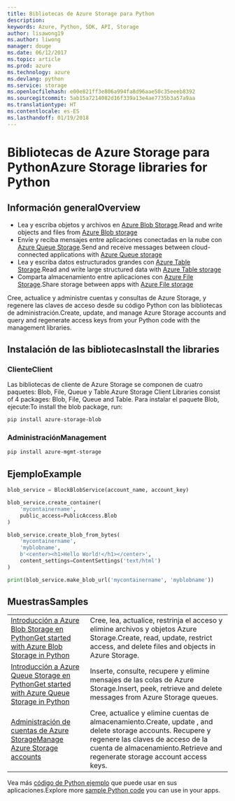 ```yaml
---
title: Bibliotecas de Azure Storage para Python
description: 
keywords: Azure, Python, SDK, API, Storage
author: lisawong19
ms.author: liwong
manager: douge
ms.date: 06/12/2017
ms.topic: article
ms.prod: azure
ms.technology: azure
ms.devlang: python
ms.service: storage
ms.openlocfilehash: e00e821ff3e806a994fa8d96aae50c35eeeb8392
ms.sourcegitcommit: 5ab15a7214082d16f339a13e4ae7735b3a57a9aa
ms.translationtype: HT
ms.contentlocale: es-ES
ms.lasthandoff: 01/19/2018
---
```

# <a name="azure-storage-libraries-for-python"></a><span data-ttu-id="ba23b-103">Bibliotecas de Azure Storage para Python</span><span class="sxs-lookup"><span data-stu-id="ba23b-103">Azure Storage libraries for Python</span></span>

## <a name="overview"></a><span data-ttu-id="ba23b-104">Información general</span><span class="sxs-lookup"><span data-stu-id="ba23b-104">Overview</span></span>
- <span data-ttu-id="ba23b-105">Lea y escriba objetos y archivos en [Azure Blob Storage](https://docs.microsoft.com/en-us/azure/storage/storage-python-how-to-use-blob-storage).</span><span class="sxs-lookup"><span data-stu-id="ba23b-105">Read and write objects and files from [Azure Blob storage](https://docs.microsoft.com/en-us/azure/storage/storage-python-how-to-use-blob-storage)</span></span>
- <span data-ttu-id="ba23b-106">Envíe y reciba mensajes entre aplicaciones conectadas en la nube con [Azure Queue Storage](https://docs.microsoft.com/azure/storage/storage-python-how-to-use-queue-storage).</span><span class="sxs-lookup"><span data-stu-id="ba23b-106">Send and receive messages between cloud-connected applications with [Azure Queue storage](https://docs.microsoft.com/azure/storage/storage-python-how-to-use-queue-storage)</span></span>
- <span data-ttu-id="ba23b-107">Lea y escriba datos estructurados grandes con [Azure Table Storage](https://docs.microsoft.com/azure/storage/storage-python-how-to-use-table-storage).</span><span class="sxs-lookup"><span data-stu-id="ba23b-107">Read and write large structured data with [Azure Table storage](https://docs.microsoft.com/azure/storage/storage-python-how-to-use-table-storage)</span></span> 
- <span data-ttu-id="ba23b-108">Comparta almacenamiento entre aplicaciones con [Azure File Storage](https://docs.microsoft.com/azure/storage/storage-python-how-to-use-file-storage).</span><span class="sxs-lookup"><span data-stu-id="ba23b-108">Share storage between apps with [Azure File storage](https://docs.microsoft.com/azure/storage/storage-python-how-to-use-file-storage)</span></span>

<span data-ttu-id="ba23b-109">Cree, actualice y administre cuentas y consultas de Azure Storage, y regenere las claves de acceso desde su código Python con las bibliotecas de administración.</span><span class="sxs-lookup"><span data-stu-id="ba23b-109">Create, update, and manage Azure Storage accounts and query and regenerate access keys from your Python code with the management libraries.</span></span>

## <a name="install-the-libraries"></a><span data-ttu-id="ba23b-110">Instalación de las bibliotecas</span><span class="sxs-lookup"><span data-stu-id="ba23b-110">Install the libraries</span></span>

### <a name="client"></a><span data-ttu-id="ba23b-111">Cliente</span><span class="sxs-lookup"><span data-stu-id="ba23b-111">Client</span></span>

<span data-ttu-id="ba23b-112">Las bibliotecas de cliente de Azure Storage se componen de cuatro paquetes: Blob, File, Queue y Table.</span><span class="sxs-lookup"><span data-stu-id="ba23b-112">Azure Storage Client Libraries consist of 4 packages: Blob, File, Queue and Table.</span></span> <span data-ttu-id="ba23b-113">Para instalar el paquete Blob, ejecute:</span><span class="sxs-lookup"><span data-stu-id="ba23b-113">To install the blob package, run:</span></span>

```bash
pip install azure-storage-blob
```

### <a name="management"></a><span data-ttu-id="ba23b-114">Administración</span><span class="sxs-lookup"><span data-stu-id="ba23b-114">Management</span></span>

```bash
pip install azure-mgmt-storage
```

## <a name="example"></a><span data-ttu-id="ba23b-115">Ejemplo</span><span class="sxs-lookup"><span data-stu-id="ba23b-115">Example</span></span>
```python
blob_service = BlockBlobService(account_name, account_key)

blob_service.create_container(
    'mycontainername',
    public_access=PublicAccess.Blob
)

blob_service.create_blob_from_bytes(
    'mycontainername',
    'myblobname',
    b'<center><h1>Hello World!</h1></center>',
    content_settings=ContentSettings('text/html')
)

print(blob_service.make_blob_url('mycontainername', 'myblobname'))
```

## <a name="samples"></a><span data-ttu-id="ba23b-116">Muestras</span><span class="sxs-lookup"><span data-stu-id="ba23b-116">Samples</span></span>

| | |
|--|--|
| [<span data-ttu-id="ba23b-117">Introducción a Azure Blob Storage en Python</span><span class="sxs-lookup"><span data-stu-id="ba23b-117">Get started with Azure Blob Storage in Python</span></span>](https://docs.microsoft.com/en-us/azure/storage/blobs/storage-python-how-to-use-blob-storage) | <span data-ttu-id="ba23b-118">Cree, lea, actualice, restrinja el acceso y elimine archivos y objetos Azure Storage.</span><span class="sxs-lookup"><span data-stu-id="ba23b-118">Create, read, update, restrict access, and delete files and objects in Azure Storage.</span></span> |
| [<span data-ttu-id="ba23b-119">Introducción a Azure Queue Storage en Python</span><span class="sxs-lookup"><span data-stu-id="ba23b-119">Get started with Azure Queue Storage in Python</span></span>](https://docs.microsoft.com/en-us/azure/storage/queues/storage-python-how-to-use-queue-storage) | <span data-ttu-id="ba23b-120">Inserte, consulte, recupere y elimine mensajes de las colas de Azure Storage.</span><span class="sxs-lookup"><span data-stu-id="ba23b-120">Insert, peek, retrieve and delete messages from Azure Storage queues.</span></span> | 
| [<span data-ttu-id="ba23b-121">Administración de cuentas de Azure Storage</span><span class="sxs-lookup"><span data-stu-id="ba23b-121">Manage Azure Storage accounts</span></span>](https://azure.microsoft.com/resources/samples/storage-python-manage) | <span data-ttu-id="ba23b-122">Cree, actualice y elimine cuentas de almacenamiento.</span><span class="sxs-lookup"><span data-stu-id="ba23b-122">Create, update , and delete storage accounts.</span></span> <span data-ttu-id="ba23b-123">Recupere y regenere las claves de acceso de la cuenta de almacenamiento.</span><span class="sxs-lookup"><span data-stu-id="ba23b-123">Retrieve and regenerate storage account access keys.</span></span>

<span data-ttu-id="ba23b-124">Vea más [código de Python ejemplo](https://azure.microsoft.com/resources/samples/?platform=python) que puede usar en sus aplicaciones.</span><span class="sxs-lookup"><span data-stu-id="ba23b-124">Explore more [sample Python code](https://azure.microsoft.com/resources/samples/?platform=python) you can use in your apps.</span></span>
